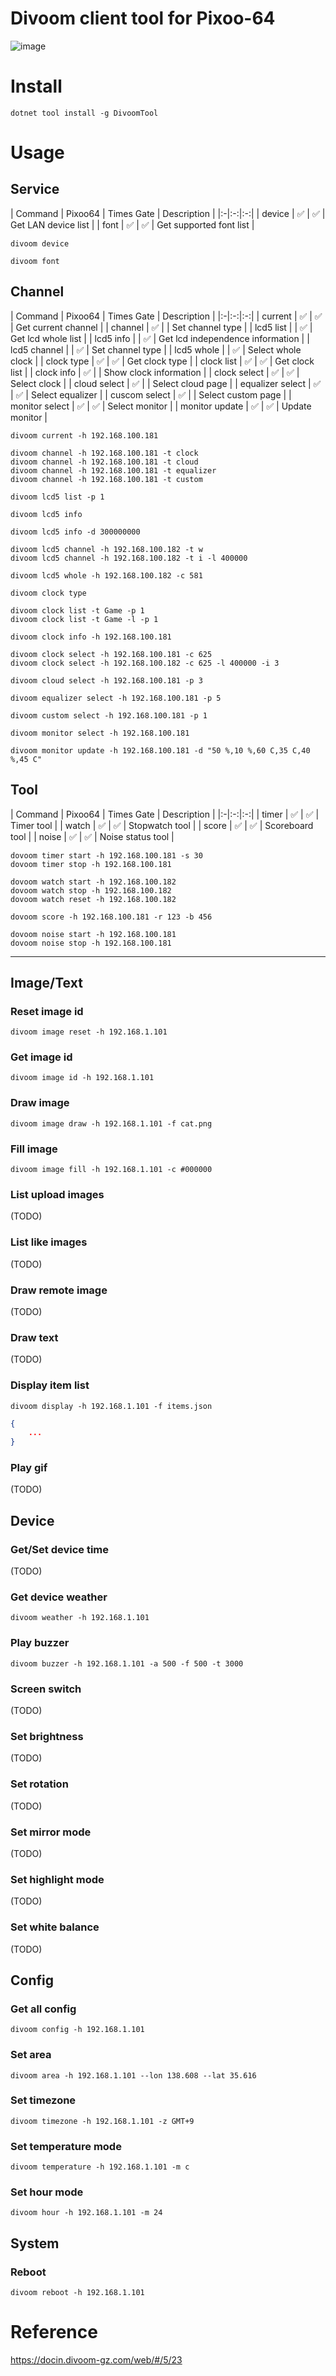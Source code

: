 # Divoom client tool for Pixoo-64

<img src="Images/image.jpg" title="image">

# Install

```
dotnet tool install -g DivoomTool
```

# Usage

## Service

| Command | Pixoo64 | Times Gate | Description |
|:-|:-:|:-:|
| device | ✅ | ✅ | Get LAN device list |
| font | ✅ | ✅ | Get supported font list |


```
divoom device
```

```
divoom font
```

## Channel

| Command | Pixoo64 | Times Gate | Description |
|:-|:-:|:-:|
| current | ✅ | ✅ | Get current channel |
| channel | ✅ | | Set channel type |
| lcd5 list | | ✅ | Get lcd whole list |
| lcd5 info | | ✅ | Get lcd independence information |
| lcd5 channel | | ✅ | Set channel type |
| lcd5 whole | | ✅ | Select whole clock |
| clock type | ✅ | ✅ | Get clock type |
| clock list | ✅ | ✅ | Get clock list |
| clock info | ✅ | | Show clock information |
| clock select | ✅ | ✅ | Select clock |
| cloud select | ✅ | | Select cloud page |
| equalizer select | ✅ | ✅ | Select equalizer |
| cuscom select | ✅ | | Select custom page |
| monitor select | ✅ | ✅ | Select monitor |
| monitor update | ✅ | ✅ | Update monitor |

```
divoom current -h 192.168.100.181
```

```
divoom channel -h 192.168.100.181 -t clock
divoom channel -h 192.168.100.181 -t cloud
divoom channel -h 192.168.100.181 -t equalizer
divoom channel -h 192.168.100.181 -t custom
```

```
divoom lcd5 list -p 1
```

```
divoom lcd5 info
```

```
divoom lcd5 info -d 300000000
```

```
divoom lcd5 channel -h 192.168.100.182 -t w
divoom lcd5 channel -h 192.168.100.182 -t i -l 400000
```

```
divoom lcd5 whole -h 192.168.100.182 -c 581
```

```
divoom clock type
```

```
divoom clock list -t Game -p 1
divoom clock list -t Game -l -p 1
```

```
divoom clock info -h 192.168.100.181
```

```
divoom clock select -h 192.168.100.181 -c 625
divoom clock select -h 192.168.100.182 -c 625 -l 400000 -i 3
```

```
divoom cloud select -h 192.168.100.181 -p 3
```

```
divoom equalizer select -h 192.168.100.181 -p 5
```

```
divoom custom select -h 192.168.100.181 -p 1
```

```
divoom monitor select -h 192.168.100.181
```

```
divoom monitor update -h 192.168.100.181 -d "50 %,10 %,60 C,35 C,40 %,45 C"
```

## Tool

| Command | Pixoo64 | Times Gate | Description |
|:-|:-:|:-:|
| timer | ✅ | ✅ | Timer tool |
| watch | ✅ | ✅ | Stopwatch tool |
| score | ✅ | ✅ | Scoreboard tool |
| noise | ✅ | ✅ | Noise status tool |

```
dovoom timer start -h 192.168.100.181 -s 30
dovoom timer stop -h 192.168.100.181
```

```
dovoom watch start -h 192.168.100.182
dovoom watch stop -h 192.168.100.182
dovoom watch reset -h 192.168.100.182
```

```
dovoom score -h 192.168.100.181 -r 123 -b 456
```

```
dovoom noise start -h 192.168.100.181
dovoom noise stop -h 192.168.100.181
```


----------

## Image/Text

### Reset image id

```
divoom image reset -h 192.168.1.101
```

### Get image id

```
divoom image id -h 192.168.1.101
```

### Draw image

```
divoom image draw -h 192.168.1.101 -f cat.png
```

### Fill image

```
divoom image fill -h 192.168.1.101 -c #000000
```

### List upload images

(TODO)

### List like images

(TODO)

### Draw remote image

(TODO)

### Draw text

(TODO)

### Display item list

```
divoom display -h 192.168.1.101 -f items.json
```

```json
{
    ...
}
```

### Play gif

(TODO)



## Device

### Get/Set device time

(TODO)

### Get device weather

```
divoom weather -h 192.168.1.101
```

### Play buzzer

```
divoom buzzer -h 192.168.1.101 -a 500 -f 500 -t 3000
```

### Screen switch

(TODO)

### Set brightness

(TODO)

### Set rotation

(TODO)

### Set mirror mode

(TODO)

### Set highlight mode

(TODO)

### Set white balance

(TODO)



## Config

### Get all config

```
divoom config -h 192.168.1.101
```

### Set area

```
divoom area -h 192.168.1.101 --lon 138.608 --lat 35.616
```

### Set timezone

```
divoom timezone -h 192.168.1.101 -z GMT+9
```

### Set temperature mode

```
divoom temperature -h 192.168.1.101 -m c
```

### Set hour mode

```
divoom hour -h 192.168.1.101 -m 24
```



## System

### Reboot

```
divoom reboot -h 192.168.1.101
```

# Reference

https://docin.divoom-gz.com/web/#/5/23

